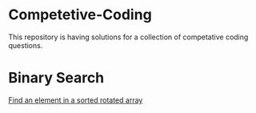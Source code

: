 # Competetive-Coding
This repository is having solutions for a collection of competative coding questions.

# Binary Search
[Find an element in a sorted rotated array](https://github.com/sudheersingampalli/Competetive-Coding/blob/master/FindInRotatedArray.py)
